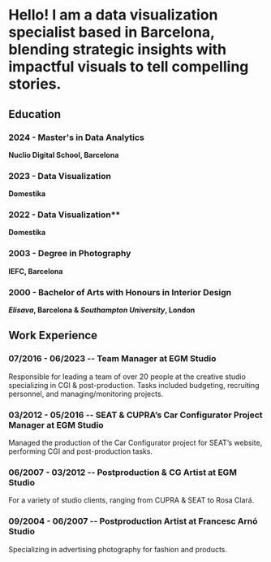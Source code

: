 # Hello! I am a data visualization specialist based in Barcelona, blending strategic insights with impactful visuals to tell compelling stories.

## Education

### 2024 - Master's in Data Analytics  
**Nuclio Digital School, Barcelona**

### 2023 - Data Visualization
**Domestika**

### 2022 - Data Visualization**
**Domestika**

### 2003 - Degree in Photography 
**IEFC, Barcelona** 

### 2000 - Bachelor of Arts with Honours in Interior Design
***Elisava*, Barcelona & *Southampton University*, London**  

## Work Experience

### 07/2016 - 06/2023 -- Team Manager at EGM Studio
Responsible for leading a team of over 20 people at the creative studio specializing in CGI & post-production. 
Tasks included budgeting, recruiting personnel, and managing/monitoring projects.

### 03/2012 - 05/2016 -- SEAT & CUPRA’s Car Configurator Project Manager at EGM Studio
Managed the production of the Car Configurator project for SEAT’s website, performing CGI and post-production tasks.

### 06/2007 - 03/2012 -- Postproduction & CG Artist at EGM Studio
For a variety of studio clients, ranging from CUPRA & SEAT to Rosa Clará.

### 09/2004 - 06/2007 -- Postproduction Artist at Francesc Arnó Studio
Specializing in advertising photography for fashion and products.
